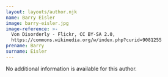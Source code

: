 ```yaml
---
layout: layouts/author.njk
name: Barry Eisler
image: barry-eisler.jpg
image-reference: >-
  Von Disorderly - Flickr, CC BY-SA 2.0,
  https://commons.wikimedia.org/w/index.php?curid=9081255
prename: Barry
surname: Eisler
---
```

No additional information is available for this author.
